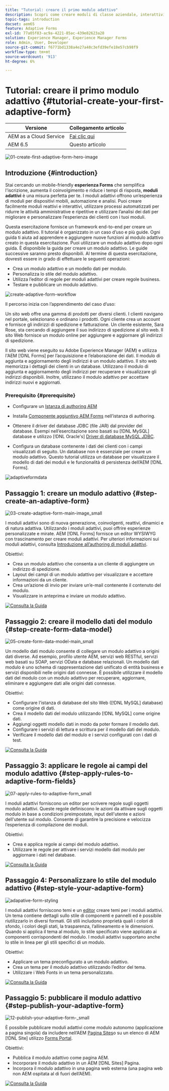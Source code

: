 ```yaml
---
title: "Tutorial: creare il primo modulo adattivo"
description: Scopri come creare moduli di classe aziendale, interattivi e reattivi.
topic-tags: introduction
docset: aem65
feature: Adaptive Forms
exl-id: 77a05f83-ac9a-4221-85ac-439e82623a28
solution: Experience Manager, Experience Manager Forms
role: Admin, User, Developer
source-git-commit: f6771bd1338a4e27a48c3efd39efe18e57cb98f9
workflow-type: tm+mt
source-wordcount: '913'
ht-degree: 6%

---
```


# Tutorial: creare il primo modulo adattivo {#tutorial-create-your-first-adaptive-form}

| Versione | Collegamento articolo |
| -------- | ---------------------------- |
| AEM as a Cloud Service | [Fai clic qui](https://experienceleague.adobe.com/docs/experience-manager-cloud-service/content/forms/adaptive-forms-authoring/authoring-adaptive-forms-foundation-components/create-an-adaptive-form-on-forms-cs/creating-adaptive-form.html?lang=it) |
| AEM 6.5 | Questo articolo |


![01-create-first-adaptive-form-hero-image](assets/01-create-first-adaptive-form-hero-image.png)

## Introduzione {#introduction}

Stai cercando un mobile-friendly **esperienza Forms** che semplifica l&#39;iscrizione, aumenta il coinvolgimento e riduce i tempi di risposta, **moduli adattivi** è una misura perfetta per te. I moduli adattivi offrono un’esperienza di moduli per dispositivi mobili, automazione e analisi. Puoi creare facilmente moduli reattivi e interattivi, utilizzare processi automatizzati per ridurre le attività amministrative e ripetitive e utilizzare l’analisi dei dati per migliorare e personalizzare l’esperienza dei clienti con i tuoi moduli.

Questa esercitazione fornisce un framework end-to-end per creare un modulo adattivo. Il tutorial è organizzato in un caso d’uso e più guide. Ogni guida ti aiuta ad apprendere e aggiungere nuove funzioni al modulo adattivo creato in questa esercitazione. Puoi utilizzare un modulo adattivo dopo ogni guida. È disponibile la guida per creare un modulo adattivo. Le guide successive saranno presto disponibili. Al termine di questa esercitazione, dovresti essere in grado di effettuare le seguenti operazioni:

* Crea un modulo adattivo e un modello dati per modulo.
* Personalizza lo stile del modulo adattivo.
* Utilizza l’editor di regole per moduli adattivi per creare regole business.
* Testare e pubblicare un modulo adattivo.

![create-adaptive-form-workflow](assets/create-daptive-form-workflow.png)

Il percorso inizia con l’apprendimento del caso d’uso:

Un sito web offre una gamma di prodotti per diversi clienti. I clienti navigano nel portale, selezionano e ordinano i prodotti. Ogni cliente crea un account e fornisce gli indirizzi di spedizione e fatturazione. Un cliente esistente, Sara Rose, sta cercando di aggiungere il suo indirizzo di spedizione al sito web. Il sito Web fornisce un modulo online per aggiungere e aggiornare gli indirizzi di spedizione.

Il sito web viene eseguito su Adobe Experience Manager (AEM) e utilizza l&#39;AEM [!DNL Forms] per l’acquisizione e l’elaborazione dei dati. Il modulo di aggiunta e aggiornamento degli indirizzi è un modulo adattivo. Il sito web memorizza i dettagli dei clienti in un database. Utilizzano il modulo di aggiunta e aggiornamento degli indirizzi per recuperare e visualizzare gli indirizzi disponibili. Inoltre, utilizzano il modulo adattivo per accettare indirizzi nuovi e aggiornati.

### Prerequisito {#prerequisite}

* Configurare un [Istanza di authoring AEM](https://experienceleague.adobe.com/docs/experience-manager-65/content/implementing/deploying/deploying/deploy.html#author-and-publish-installs)
* Installa [Componente aggiuntivo AEM Forms](../../forms/using/installing-configuring-aem-forms-osgi.md) nell’istanza di authoring.
* Ottenere il driver del database JDBC (file JAR) dal provider del database. Esempi nell’esercitazione sono basati su [!DNL MySQL] database e utilizzo [!DNL Oracle's] [Driver di database MySQL JDBC](https://dev.mysql.com/downloads/connector/j/5.1.html).

* Configura un database contenente i dati dei clienti con i campi visualizzati di seguito. Un database non è essenziale per creare un modulo adattivo. Questo tutorial utilizza un database per visualizzare il modello di dati dei moduli e le funzionalità di persistenza dell’AEM [!DNL Forms].

![adaptiveformdata](assets/adaptiveformdata.png)

## Passaggio 1: creare un modulo adattivo {#step-create-an-adaptive-form}

![03-create-adaptive-form-main-image_small](assets/03-create-adaptive-form-main-image_small.png)

I moduli adattivi sono di nuova generazione, coinvolgenti, reattivi, dinamici e di natura adattiva. Utilizzando i moduli adattivi, puoi offrire esperienze personalizzate e mirate. AEM [!DNL Forms] fornisce un editor WYSIWYG con trascinamento per creare moduli adattivi. Per ulteriori informazioni sui moduli adattivi, consulta [Introduzione all’authoring di moduli adattivi](../../forms/using/introduction-forms-authoring.md).

Obiettivi:

* Crea un modulo adattivo che consenta a un cliente di aggiungere un indirizzo di spedizione.
* Layout dei campi di un modulo adattivo per visualizzare e accettare informazioni da un cliente.
* Crea un’azione di invio per inviare un’e-mail contenente il contenuto del modulo.
* Visualizzare in anteprima e inviare un modulo adattivo.

[![Consulta la Guida](https://helpx.adobe.com/content/dam/help/en/marketing-cloud/how-to/digital-foundation/_jcr_content/main-pars/image_1250343773/see-the-guide-sm.png)](create-adaptive-form.md)

## Passaggio 2: creare il modello dati del modulo {#step-create-form-data-model}

![05-create-form-data-model-main_small](assets/05-create-form-data-model-main_small.png)

Un modello dati modulo consente di collegare un modulo adattivo a origini dati diverse. Ad esempio, profilo utente AEM, servizi web RESTful, servizi web basati su SOAP, servizi OData e database relazionali. Un modello dati modulo è uno schema di rappresentazione dati unificato di entità business e servizi disponibili nelle origini dati connesse. È possibile utilizzare il modello dati del modulo con un modulo adattivo per recuperare, aggiornare, eliminare e aggiungere dati alle origini dati connesse.

Obiettivi:

* Configurare l&#39;istanza di database del sito Web ([!DNL MySQL] database) come origine di dati.
* Crea il modello dati del modulo utilizzando [!DNL MySQL] come origine dati.
* Aggiungi oggetti modello dati in modo da poter formare il modello dati.
* Configurare i servizi di lettura e scrittura per il modello dati del modulo.
* Verificare il modello dati del modulo e i servizi configurati con i dati di test.

[![Consulta la Guida](https://helpx.adobe.com/content/dam/help/en/marketing-cloud/how-to/digital-foundation/_jcr_content/main-pars/image_1250343773/see-the-guide-sm.png)](create-form-data-model.md)

## Passaggio 3: applicare le regole ai campi del modulo adattivo {#step-apply-rules-to-adaptive-form-fields}

![07-apply-rules-to-adaptive-form_small](assets/07-apply-rules-to-adaptive-form_small.png)

I moduli adattivi forniscono un editor per scrivere regole sugli oggetti modulo adattivi. Queste regole definiscono le azioni da attivare sugli oggetti modulo in base a condizioni preimpostate, input dell&#39;utente e azioni dell&#39;utente sul modulo. Consente di garantire la precisione e velocizza l’esperienza di compilazione dei moduli.

Obiettivi:

* Crea e applica regole ai campi del modulo adattivo.
* Utilizzare le regole per attivare i servizi modello dati modulo per aggiornare i dati nel database.

[![Consulta la Guida](https://helpx.adobe.com/content/dam/help/en/marketing-cloud/how-to/digital-foundation/_jcr_content/main-pars/image_1250343773/see-the-guide-sm.png)](apply-rules-to-adaptive-form-fields.md)

## Passaggio 4: Personalizzare lo stile del modulo adattivo {#step-style-your-adaptive-form}

![adapative-form-styling](/help/forms/using/assets/09-style-your-adaptive-form-small.png)

I moduli adattivi forniscono temi e un [editor](../../forms/using/themes.md) creare temi per i moduli adattivi. Un tema contiene dettagli sullo stile di componenti e pannelli ed è possibile riutilizzarlo in diversi formati. Gli stili includono proprietà quali i colori di sfondo, i colori degli stati, la trasparenza, l’allineamento e le dimensioni. Quando si applica il tema al modulo, lo stile specificato viene applicato ai componenti corrispondenti del modulo. I moduli adattivi supportano anche lo stile in linea per gli stili specifici di un modulo.

Obiettivi:

* Applicare un tema preconfigurato a un modulo adattivo.
* Crea un tema per il modulo adattivo utilizzando l’editor del tema.
* Utilizzare i Web Fonts in un tema personalizzato.

[![Consulta la Guida](https://helpx.adobe.com/content/dam/help/en/marketing-cloud/how-to/digital-foundation/_jcr_content/main-pars/image_1250343773/see-the-guide-sm.png)](style-your-adaptive-form.md)

## Passaggio 5: pubblicare il modulo adattivo {#step-publish-your-adaptive-form}

![12-publish-your-adaptive-form-_small](assets/12-publish-your-adaptive-form-_small.png)

È possibile pubblicare moduli adattivi come modulo autonomo (applicazione a pagina singola) da includere nell’AEM [Pagina Sites](/help/forms/using/embed-adaptive-form-aem-sites.md)o su un elenco di AEM [!DNL Site] utilizzo [Forms Portal](../../forms/using/introduction-publishing-forms.md).

Obiettivi:

* Pubblica il modulo adattivo come pagina AEM.
* Incorporare il modulo adattivo in un AEM [!DNL Sites] Pagina.
* Incorpora il modulo adattivo in una pagina web esterna (una pagina web non AEM ospitata al di fuori dell’AEM).

[![Consulta la Guida](https://helpx.adobe.com/content/dam/help/en/marketing-cloud/how-to/digital-foundation/_jcr_content/main-pars/image_1250343773/see-the-guide-sm.png)](publish-your-adaptive-form.md)
